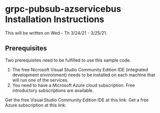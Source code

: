 # grpc-pubsub-azservicebus Installation Instructions
This will be written on Wed - Th 3/24/21 - 3/25/21.

## Prerequisites
Two prerequisites need to be fulfilled to use this sample code.
1. The free Nicrosoft Visual Studio Community Edition IDE (integrated development environment) needs to be installed on each machine that will run one of the services.
2. You need to have a Microsoft Azure cloud subscription.  Free introductory subscriptions are available.

Get the free Visual Studio Community Edition IDE at this link:
Get a free Azure subscription at this link:

